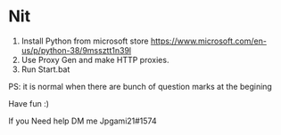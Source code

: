 # Nit
1. Install Python from microsoft store 
   https://www.microsoft.com/en-us/p/python-38/9mssztt1n39l
2. Use Proxy Gen and make HTTP proxies.
3. Run Start.bat
   
PS: it is normal when there are bunch of question marks at the begining


   Have fun :)

If you Need help DM me Jpgami21#1574
